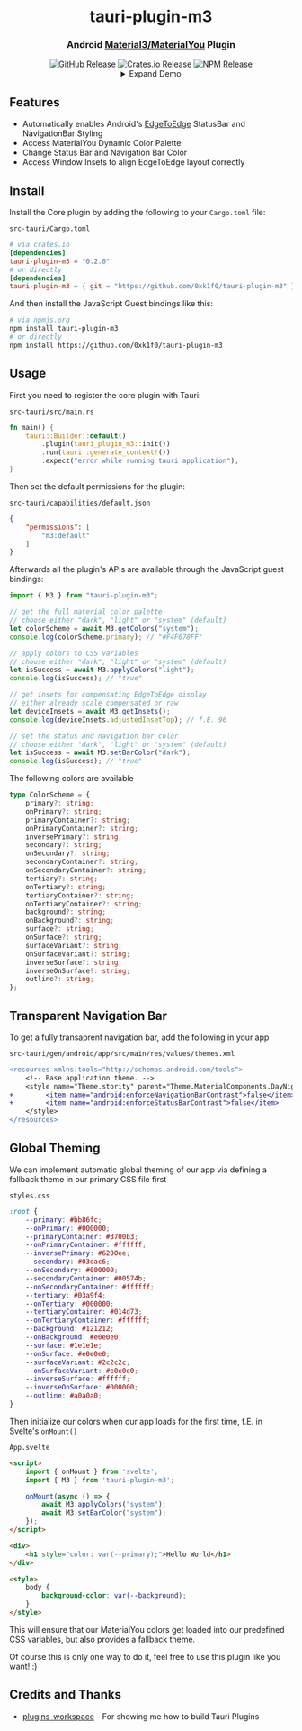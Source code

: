 <div align="center">
    <h1>tauri-plugin-m3</h1>
    <h3>Android <a href="https://developer.android.com/develop/ui/compose/designsystems/material3">Material3/MaterialYou</a> Plugin</h3>
    <a href="https://github.com/0xk1f0/tauri-plugin-m3/releases/latest"><img alt="GitHub Release" src="https://img.shields.io/github/v/release/0xk1f0/tauri-plugin-m3?color=blue&style=flat-square" /></a>
    <a href="https://crates.io/crates/tauri-plugin-m3"><img alt="Crates.io Release" src="https://img.shields.io/crates/v/tauri-plugin-m3?color=orange&style=flat-square" /></a>
    <a href="https://www.npmjs.com/package/tauri-plugin-m3"><img alt="NPM Release" src="https://img.shields.io/npm/v/tauri-plugin-m3?color=green&style=flat-square" /></a>
    <details>
        <summary>Expand Demo</summary>
        <video src="https://github.com/user-attachments/assets/7de52892-75c7-4918-8edd-1d86aadc063b" />
    </details>
</div>

## Features

- Automatically enables Android's [EdgeToEdge](https://developer.android.com/develop/ui/views/layout/edge-to-edge) StatusBar and NavigationBar Styling
- Access MaterialYou Dynamic Color Palette
- Change Status Bar and Navigation Bar Color
- Access Window Insets to align EdgeToEdge layout correctly

## Install

Install the Core plugin by adding the following to your `Cargo.toml` file:

`src-tauri/Cargo.toml`

```toml
# via crates.io
[dependencies]
tauri-plugin-m3 = "0.2.0"
# or directly
[dependencies]
tauri-plugin-m3 = { git = "https://github.com/0xk1f0/tauri-plugin-m3" }
```

And then install the JavaScript Guest bindings like this:

```sh
# via npmjs.org
npm install tauri-plugin-m3
# or directly
npm install https://github.com/0xk1f0/tauri-plugin-m3
```

## Usage

First you need to register the core plugin with Tauri:

`src-tauri/src/main.rs`

```rust
fn main() {
    tauri::Builder::default()
        .plugin(tauri_plugin_m3::init())
        .run(tauri::generate_context!())
        .expect("error while running tauri application");
}
```

Then set the default permissions for the plugin:

`src-tauri/capabilities/default.json`

```json
{
    "permissions": [
        "m3:default"
    ]
}
```

Afterwards all the plugin's APIs are available through the JavaScript guest bindings:

```typescript
import { M3 } from "tauri-plugin-m3";

// get the full material color palette
// choose either "dark", "light" or "system" (default)
let colorScheme = await M3.getColors("system");
console.log(colorScheme.primary); // "#F4F678FF"

// apply colors to CSS variables
// choose either "dark", "light" or "system" (default)
let isSuccess = await M3.applyColors("light");
console.log(isSuccess); // "true"

// get insets for compensating EdgeToEdge display
// either already scale compensated or raw
let deviceInsets = await M3.getInsets();
console.log(deviceInsets.adjustedInsetTop); // f.E. 96

// set the status and navigation bar color
// choose either "dark", "light" or "system" (default)
let isSuccess = await M3.setBarColor("dark");
console.log(isSuccess); // "true"
```

The following colors are available

```typescript
type ColorScheme = {
    primary?: string;
    onPrimary?: string;
    primaryContainer?: string;
    onPrimaryContainer?: string;
    inversePrimary?: string;
    secondary?: string;
    onSecondary?: string;
    secondaryContainer?: string;
    onSecondaryContainer?: string;
    tertiary?: string;
    onTertiary?: string;
    tertiaryContainer?: string;
    onTertiaryContainer?: string;
    background?: string;
    onBackground?: string;
    surface?: string;
    onSurface?: string;
    surfaceVariant?: string;
    onSurfaceVariant?: string;
    inverseSurface?: string;
    inverseOnSurface?: string;
    outline?: string;
};
```

## Transparent Navigation Bar

To get a fully transaprent navigation bar, add the following in your app

`src-tauri/gen/android/app/src/main/res/values/themes.xml`

```diff
<resources xmlns:tools="http://schemas.android.com/tools">
    <!-- Base application theme. -->
    <style name="Theme.stority" parent="Theme.MaterialComponents.DayNight.NoActionBar">
+        <item name="android:enforceNavigationBarContrast">false</item>
+        <item name="android:enforceStatusBarContrast">false</item>
    </style>
</resources>
```

## Global Theming

We can implement automatic global theming of our app via defining a fallback theme in our primary CSS file first

`styles.css`

```css
:root {
    --primary: #bb86fc;
    --onPrimary: #000000;
    --primaryContainer: #3700b3;
    --onPrimaryContainer: #ffffff;
    --inversePrimary: #6200ee;
    --secondary: #03dac6;
    --onSecondary: #000000;
    --secondaryContainer: #00574b;
    --onSecondaryContainer: #ffffff;
    --tertiary: #03a9f4;
    --onTertiary: #000000;
    --tertiaryContainer: #014d73;
    --onTertiaryContainer: #ffffff;
    --background: #121212;
    --onBackground: #e0e0e0;
    --surface: #1e1e1e;
    --onSurface: #e0e0e0;
    --surfaceVariant: #2c2c2c;
    --onSurfaceVariant: #e0e0e0;
    --inverseSurface: #ffffff;
    --inverseOnSurface: #000000;
    --outline: #a0a0a0;
}
```

Then initialize our colors when our app loads for the first time, f.E. in Svelte's `onMount()`

`App.svelte`

```html
<script>
    import { onMount } from 'svelte';
    import { M3 } from 'tauri-plugin-m3';

    onMount(async () => {
        await M3.applyColors("system");
        await M3.setBarColor("system");
    });
</script>

<div>
    <h1 style="color: var(--primary);">Hello World</h1>
</div>

<style>
    body {
        background-color: var(--background);
    }
</style>
```

This will ensure that our MaterialYou colors get loaded into our predefined CSS variables, but also provides a fallback theme.

Of course this is only one way to do it, feel free to use this plugin like you want! :)

## Credits and Thanks

- [plugins-workspace](https://github.com/tauri-apps/plugins-workspace) - For showing me how to build Tauri Plugins
